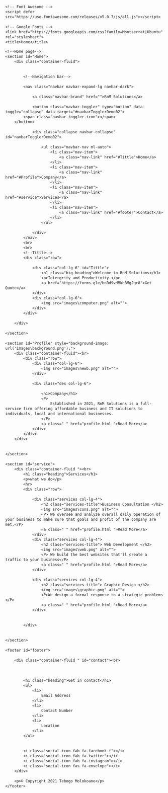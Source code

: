 <!DOCTYPE html>
<html lang="en">

<head>
    <meta charset="UTF-8">
    <meta http-equiv="X-UA-Compatible" content="IE=edge">
    <link rel="stylesheet" href="style.css">
    <meta name="viewport" content="width=device-width, initial-scale=1.0">
    <link href="https://cdn.jsdelivr.net/npm/bootstrap@5.0.1/dist/css/bootstrap.min.css" rel="stylesheet" integrity="sha384-+0n0xVW2eSR5OomGNYDnhzAbDsOXxcvSN1TPprVMTNDbiYZCxYbOOl7+AMvyTG2x" crossorigin="anonymous">

    <!-- Font Awesome -->
    <script defer src="https://use.fontawesome.com/releases/v5.0.7/js/all.js"></script>

    <!-- Google Fonts -->
    <link href="https://fonts.googleapis.com/css?family=Montserrat|Ubuntu" rel="stylesheet">
    <title>Home</title>
</head>

<body>

    <!--Home page-->
    <section id="Home">
        <div class="container-fluid">


            <!--Navigation bar-->

            <nav class="navbar navbar-expand-lg navbar-dark">

                <a class="navbar-brand" href="">RnM Solutions</a>

                <button class="navbar-toggler" type="button" data-toggle="collapse" data-target="#navbarTogglerDemo02">
            <span class="navbar-toggler-icon"></span>
        </button>

                <div class="collapse navbar-collapse" id="navbarTogglerDemo02">

                    <ul class="navbar-nav ml-auto">
                        <li class="nav-item">
                            <a class="nav-link" href="#Tittle">Home</a>
                        </li>
                        <li class="nav-item">
                            <a class="nav-link" href="#Profile">Company</a>
                        </li>
                        <li class="nav-item">
                            <a class="nav-link" href="#service">Services</a>
                        </li>
                        <li class="nav-item">
                            <a class="nav-link" href="#footer">Contact</a>
                        </li>
                    </ul>

                </div>
            </nav>
            <br>
            <br>
            <!--Tittle-->
            <div class="row">

                <div class="col-lg-6" id="Tittle">
                    <h1 class="big-heading">Welcome to RnM Solutions</h1>
                    <p>Intergrity and Productivity.</p>
                    <a href="https://forms.gle/bnDd9vdMkhBMgJgr8">Get Quote</a>
                </div>
                <div class="col-lg-6">
                    <img src="images\computer.png" alt="">
                </div>
            </div>

        </div>

    </section>

    <section id="Profile" style="background-image: url('images\background.png');">
        <div class="container-fluid"><br>
            <div class="row">
                <div class="col-lg-6">
                    <img src="images\newb.png" alt="">
                </div>

                <div class="des col-lg-6">

                    <h1>Company</h1>
                    <P>
                        Established in 2021, RnM Solutions is a full-service firm offering affordable business and IT solutions to individuals, local and international businesses.
                    </P>
                    <a class=" " href="profile.html ">Read More</a>
                </div>
            </div>
        </div>


    </section>

    <section id="service">
        <div class="container-fluid "><br>
            <h1 class="heading">Services</h1>
            <p>what we do</p>
            <hr>
            <div class="row">

                <div class="services col-lg-4">
                    <h2 class="services-title">Business Consultation </h2>
                    <img src="images\cons.png" alt="">
                    <P> We oversee and analyze overall daily operation of your business to make sure that goals and profit of the company are met.</P>
                    <a class=" " href="profile.html ">Read More</a>
                </div>
                <div class="services col-lg-4">
                    <h2 class="services-title"> Web Development </h2>
                    <img src="images\web.png" alt="">
                    <P> We build the best websites that'll create a traffic to your business</P>
                    <a class=" " href="profile.html ">Read More</a>
                </div>

                <div class="services col-lg-4">
                    <h2 class="services-title"> Graphic Design </h2>
                    <img src="images\graphic.png" alt="">
                    <P>We design a formal response to a strategic problems </P>
                    <a class=" " href="profile.html ">Read More</a>
                </div>


            </div>


    </section>

    <footer id="footer">

        <div class="container-fluid " id="contact"><br>



            <h1 class="heading">Get in contact</h1>
            <ul>
                <li>
                    Email Address
                </li>
                <li>
                    Contact Number
                </li>
                <li>
                    Location
                </li>
            </ul>


            <i class="social-icon fab fa-facebook-f"></i>
            <i class="social-icon fab fa-twitter"></i>
            <i class="social-icon fab fa-instagram"></i>
            <i class="social-icon fas fa-envelope"></i>
        </div>

        <p>© Copyright 2021 Tebogo Molokoane</p>
    </footer>



</body>
<script src="https://cdn.jsdelivr.net/npm/bootstrap@5.0.1/dist/js/bootstrap.bundle.min.js " integrity="sha384-gtEjrD/SeCtmISkJkNUaaKMoLD0//ElJ19smozuHV6z3Iehds+3Ulb9Bn9Plx0x4 " crossorigin="anonymous "></script>
<script src="https://cdn.jsdelivr.net/npm/@popperjs/core@2.9.2/dist/umd/popper.min.js " integrity="sha384-IQsoLXl5PILFhosVNubq5LC7Qb9DXgDA9i+tQ8Zj3iwWAwPtgFTxbJ8NT4GN1R8p " crossorigin="anonymous "></script>
<script src="https://cdn.jsdelivr.net/npm/bootstrap@5.0.1/dist/js/bootstrap.min.js " integrity="sha384-Atwg2Pkwv9vp0ygtn1JAojH0nYbwNJLPhwyoVbhoPwBhjQPR5VtM2+xf0Uwh9KtT " crossorigin="anonymous "></script>

</html>

